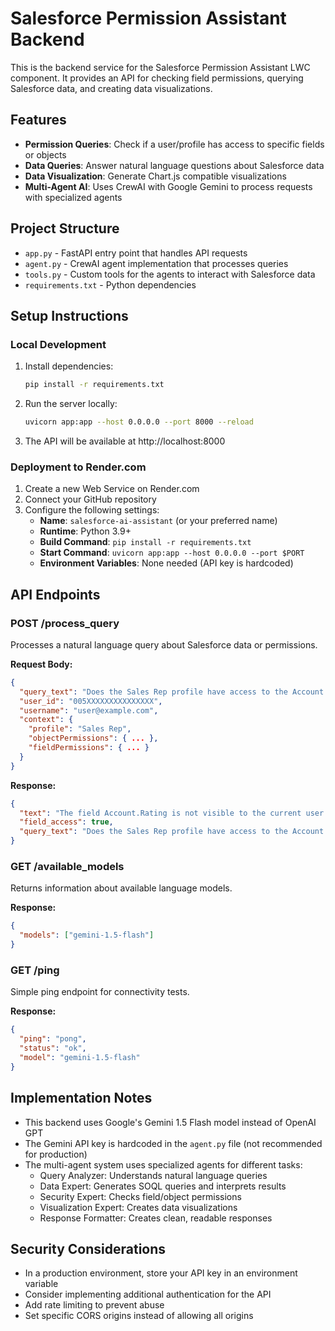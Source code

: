# Salesforce Permission Assistant Backend

This is the backend service for the Salesforce Permission Assistant LWC component. It provides an API for checking field permissions, querying Salesforce data, and creating data visualizations.

## Features

- **Permission Queries**: Check if a user/profile has access to specific fields or objects
- **Data Queries**: Answer natural language questions about Salesforce data
- **Data Visualization**: Generate Chart.js compatible visualizations
- **Multi-Agent AI**: Uses CrewAI with Google Gemini to process requests with specialized agents

## Project Structure

- `app.py` - FastAPI entry point that handles API requests
- `agent.py` - CrewAI agent implementation that processes queries
- `tools.py` - Custom tools for the agents to interact with Salesforce data
- `requirements.txt` - Python dependencies

## Setup Instructions

### Local Development

1. Install dependencies:
   ```bash
   pip install -r requirements.txt
   ```

2. Run the server locally:
   ```bash
   uvicorn app:app --host 0.0.0.0 --port 8000 --reload
   ```

3. The API will be available at http://localhost:8000

### Deployment to Render.com

1. Create a new Web Service on Render.com
2. Connect your GitHub repository
3. Configure the following settings:
   - **Name**: `salesforce-ai-assistant` (or your preferred name)
   - **Runtime**: Python 3.9+
   - **Build Command**: `pip install -r requirements.txt`
   - **Start Command**: `uvicorn app:app --host 0.0.0.0 --port $PORT`
   - **Environment Variables**: None needed (API key is hardcoded)

## API Endpoints

### POST /process_query

Processes a natural language query about Salesforce data or permissions.

**Request Body:**
```json
{
  "query_text": "Does the Sales Rep profile have access to the Account.Rating field?",
  "user_id": "005XXXXXXXXXXXXXXX",
  "username": "user@example.com",
  "context": {
    "profile": "Sales Rep",
    "objectPermissions": { ... },
    "fieldPermissions": { ... }
  }
}
```

**Response:**
```json
{
  "text": "The field Account.Rating is not visible to the current user's profile Sales Rep.",
  "field_access": true,
  "query_text": "Does the Sales Rep profile have access to the Account.Rating field?"
}
```

### GET /available_models

Returns information about available language models.

**Response:**
```json
{
  "models": ["gemini-1.5-flash"]
}
```

### GET /ping

Simple ping endpoint for connectivity tests.

**Response:**
```json
{
  "ping": "pong",
  "status": "ok",
  "model": "gemini-1.5-flash"
}
```

## Implementation Notes

- This backend uses Google's Gemini 1.5 Flash model instead of OpenAI GPT
- The Gemini API key is hardcoded in the `agent.py` file (not recommended for production)
- The multi-agent system uses specialized agents for different tasks:
  - Query Analyzer: Understands natural language queries
  - Data Expert: Generates SOQL queries and interprets results
  - Security Expert: Checks field/object permissions
  - Visualization Expert: Creates data visualizations
  - Response Formatter: Creates clean, readable responses

## Security Considerations

- In a production environment, store your API key in an environment variable
- Consider implementing additional authentication for the API
- Add rate limiting to prevent abuse
- Set specific CORS origins instead of allowing all origins 